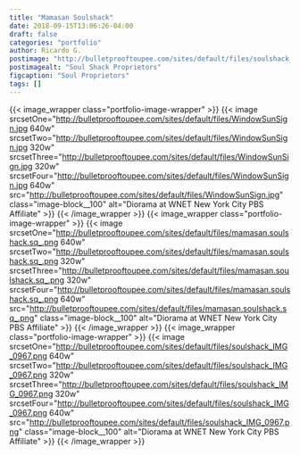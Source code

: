 ```yaml
---
title: "Mamasan Soulshack"
date: 2018-09-15T13:06:26-04:00
draft: false
categories: "portfolio"
author: Ricardo G.
postimage: "http://bulletprooftoupee.com/sites/default/files/soulshack_MAMASAN_10.jpg"
postimagealt: "Soul Shack Proprietors"
figcaption: "Soul Proprietors"
tags: []
---
```


{{< image_wrapper class="portfolio-image-wrapper" >}}
    {{< image srcsetOne="http://bulletprooftoupee.com/sites/default/files/WindowSunSign.jpg 640w" srcsetTwo="http://bulletprooftoupee.com/sites/default/files/WindowSunSign.jpg 320w" srcsetThree="http://bulletprooftoupee.com/sites/default/files/WindowSunSign.jpg 320w" srcsetFour="http://bulletprooftoupee.com/sites/default/files/WindowSunSign.jpg 640w" src="http://bulletprooftoupee.com/sites/default/files/WindowSunSign.jpg" class="image-block__100" alt="Diorama at WNET New York City PBS Affiliate" >}}
{{< /image_wrapper >}}
{{< image_wrapper class="portfolio-image-wrapper" >}}
    {{< image srcsetOne="http://bulletprooftoupee.com/sites/default/files/mamasan.soulshack.sq_.png 640w" srcsetTwo="http://bulletprooftoupee.com/sites/default/files/mamasan.soulshack.sq_.png 320w" srcsetThree="http://bulletprooftoupee.com/sites/default/files/mamasan.soulshack.sq_.png 320w" srcsetFour="http://bulletprooftoupee.com/sites/default/files/mamasan.soulshack.sq_.png 640w" src="http://bulletprooftoupee.com/sites/default/files/mamasan.soulshack.sq_.png" class="image-block__100" alt="Diorama at WNET New York City PBS Affiliate" >}}
{{< /image_wrapper >}}
{{< image_wrapper class="portfolio-image-wrapper" >}}
    {{< image srcsetOne="http://bulletprooftoupee.com/sites/default/files/soulshack_IMG_0967.png 640w" srcsetTwo="http://bulletprooftoupee.com/sites/default/files/soulshack_IMG_0967.png 320w" srcsetThree="http://bulletprooftoupee.com/sites/default/files/soulshack_IMG_0967.png 320w" srcsetFour="http://bulletprooftoupee.com/sites/default/files/soulshack_IMG_0967.png 640w" src="http://bulletprooftoupee.com/sites/default/files/soulshack_IMG_0967.png" class="image-block__100" alt="Diorama at WNET New York City PBS Affiliate" >}}
{{< /image_wrapper >}}